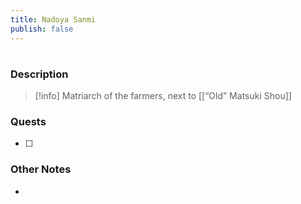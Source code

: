 ```yaml
---
title: Nadoya Sanmi
publish: false
---
```

#

### Description
> [!info] Matriarch of the farmers, next to [[“Old” Matsuki Shou]]
### Quests
- [ ] 
### Other Notes
- 